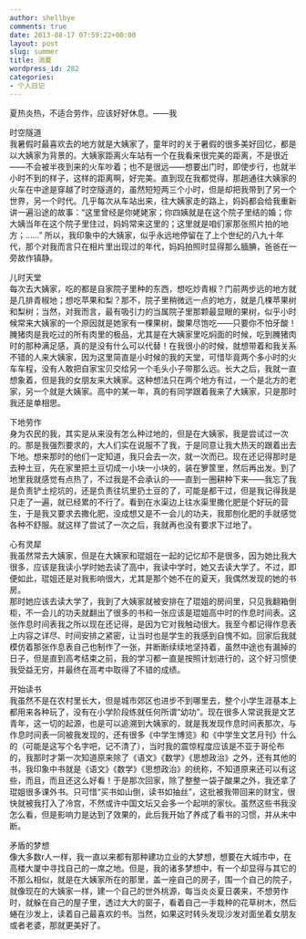 ```yaml
---
author: shellbye
comments: true
date: 2013-08-17 07:59:22+00:00
layout: post
slug: summer
title: 消夏
wordpress_id: 282
categories:
- 个人日记
---
```


夏热炎热，不适合劳作，应该好好休息。——我  
  
时空隧道  
我暑假时最喜欢去的地方就是大姨家了，童年时的关于暑假的很多美好回忆，都是以大姨家为背景的。大姨家距离火车站有一个在我看来很完美的距离，不是很近——不会被半夜到来的火车吵着；也不是很远——想要出门时，即使步行，也就半小时不到的样子，这样的距离啊，好完美。直到现在我都觉得，那趟通往大姨家的火车在中途是穿越了时空隧道的，虽然短短两三个小时，但是却把我带到了另一个世界，另一个时代。几乎每次从车站出来，往大姨家走的路上，妈妈都会给我重新讲一遍沿途的故事：“这里曾经是你姥姥家；你四姨就是在这个院子里结的婚；你大姨当年在这个院子里住过，妈妈常来这里的；这里就是咱们家那张照片拍的地方；……” 所以，我印象中的大姨家，似乎永远地停留在了上个世纪的八九十年代，那个对我而言只在相片里出现过的年代，妈妈拍照时显得那么腼腆，爸爸在一旁故作镇静。  
  
儿时天堂  
每次去大姨家，吃的都是自家院子里种的东西，想吃炒青椒？门前两步远的地方就是几排青椒地；想吃苹果和梨？那不，院子里稍微远一点的地方，就是几棵苹果树和梨树；当然，对我而言，最有吸引力的当属院子里那颗最显眼的果树，似乎小时候常来大姨家的一个原因就是她家有一棵果树，酸果尽饱吃——只要你不怕牙酸！腌猪肉是我吃过的所有肉里的极品，尤其是在大姨家里吃焖面的时候，吃到腌猪肉时的那种满足感，真的是没有什么可以代替！在我很小的时候，就想带着和我关系不错的人来大姨家，因为这里简直是小时候的我的天堂，可惜毕竟两个多小时的火车车程，没有人敢把自家宝贝交给另一个毛头小子带那么远。长大之后，我就一直想象着，但是我的女朋友来大姨家。这种想法只在两个地方有过，一个是北方的老家，另一个就是大姨家。高中的某一年，真的有同学跟着我来了大姨家，只是那时我还是单相思。  
  
下地劳作  
身为农民的我，其实是从来没有怎么种过地的，但是在大姨家，我是尝试过一次的。那是我强烈要求的，大人们实在说服不了我，于是同意让我大热天的跟着出去下地。想来那时的他们一定知道，我只会去一次，就一次而已。现在还记得那时是去种土豆，先在家里把土豆切成一小块一小块的，装在箩筐里，然后再出发。到了地里我就感觉有点热了，不过我是不会承认的——直到一圈耕种下来——我忘了我是负责铲土挖坑的，还是负责往坑里扔土豆的了，可能是都干过，但是我记得我是只走了一遍，就已经累的不行了。看到在水渠边上往水渠里撒化肥是个好玩的营生，于是我又要求去撒化肥，没成想又是不一会儿的功夫，我那刨化肥的手就感觉各种不舒服。就这样了尝试了一次之后，我就再也没有要求下过地了。  
  
心有灵犀  
我虽然常去大姨家，但是在大姨家和琨姐在一起的记忆却不是很多，因为她比我大很多，应该是我读小学时她去读了高中，我读中学时，她又去读大学了。不过，即便如此，琨姐还是对我影响很大，尤其是那个她不在的夏天，我偶然发现的她的书房。  
那时她应该去读大学了，我到了大姨家就被安排在了琨姐的房间里，只见我翻箱倒柜，不一会儿的功夫就翻出了很多的书和一张应该是琨姐高中时的作息时间表。这张作息时间表我之所以现在还记得，是因为它对我触动很大。我至今都记得作息表上内容之详尽、时间安排之紧密，让当时也是学生的我感到自愧不如。回家后我就模仿着那张作息表自己也制作了一张，并断断续续地坚持着，虽然中途也有漏掉的日子，但是直到高考结束之前，我的学习都一直是按照计划进行的，这个好习惯使我受益无穷，并最终在高考中取得了不错的成绩。  
  
开始读书  
我虽然不是在农村里长大，但是城市郊区也进步不到哪里去，整个小学生涯基本上都用来各种玩了，没有在小学阶段练就任何所谓“幼功”。现在很多人常说我是文艺青年，这一切的起源，也是可以追溯到大姨家的，就是我发现作息时间表那次，与作息时间表一同被我发现的，还有很多《中学生博览》和《中学生文艺月刊》什么的（可能是这写个名字吧，记不清了），当时我的震惊程度应该是不亚于哥伦布的，我那时才第一次知道原来除了《语文》《数学》《思想政治》之外，还有其他的书，我印象中书就是《语文》《数学》《思想政治》的统称，不知道原来还可以有这些，而且，而且还这么好看！于是那次回家，除了整整一袋子酸果之外，我还拿了琨姐很多课外书。只可惜“买书如山倒，读书如抽丝”，这批被我带回来的财宝，很快就被我打入了冷宫，不然或许中国文坛又会多一个起哄的家伙。虽然这些书我没怎么看，但是影响力是达到了效果的，此后我开始了养成了看书的习惯，并从未中断。  
  
矛盾的梦想  
像大多数r人一样，我一直以来都有那种建功立业的大梦想，想要在大城市中，在高楼大厦中寻找自己的一席之地。但是，我的诸多梦想中，有一个却显得与其它的不那么相似，就是在大姨家所在的那里，盖一座自己的房子，围一个自己的院子，就像现在的大姨家一样，建一个自己的世外桃源，每当炎炎夏日袭来，不想劳作时，就躲在自己的屋子里，透过大大的窗子，看着自己一手栽种的花草树木，然后蜷在沙发上，读着自己最喜欢的书。当然，如果这时转头发现沙发对面坐着女朋友或者老婆，那就更美好了。  

